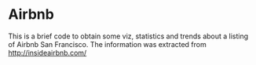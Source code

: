 # Airbnb
This is a brief code to obtain some viz, statistics and trends about a listing of Airbnb San Francisco. The information was extracted from http://insideairbnb.com/
